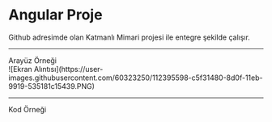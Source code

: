 # Angular Proje
Github adresimde olan Katmanlı Mimari projesi ile entegre şekilde çalışır. 
<hr>
Arayüz Örneği
<br>
![Ekran Alıntısı](https://user-images.githubusercontent.com/60323250/112395598-c5f31480-8d0f-11eb-9919-535181c15439.PNG)


<hr>
Kod Örneği
<br>

